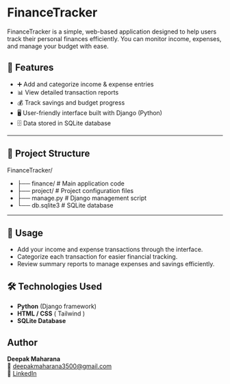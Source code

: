 # FinanceTracker

FinanceTracker is a simple, web-based application designed to help users track their personal finances efficiently. You can monitor income, expenses, and manage your budget with ease.

## 🚀 Features

- ➕ Add and categorize income & expense entries  
- 📊 View detailed transaction reports  
- 💰 Track savings and budget progress  
- 🖥️ User-friendly interface built with Django (Python)  
- 🗄️ Data stored in SQLite database  

---

## 📂 Project Structure

FinanceTracker/
- ├── finance/ # Main application code
- ├── project/ # Project configuration files
- ├── manage.py # Django management script
- └── db.sqlite3 # SQLite database

---


## 📖 Usage

- Add your income and expense transactions through the interface.  
- Categorize each transaction for easier financial tracking.  
- Review summary reports to manage expenses and savings efficiently.

## 🛠️ Technologies Used

- **Python** (Django framework)  
- **HTML / CSS** ( Tailwind )  
- **SQLite Database**  


## Author
**Deepak Maharana**  
📧 deepakmaharana3500@gmail.com  
🔗 [LinkedIn](https://www.linkedin.com/in/deepak-maharana-3a7728325)
